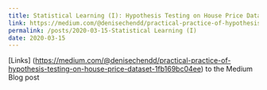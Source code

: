 ```yaml
---
title: Statistical Learning (I): Hypothesis Testing on House Price Dataset
link: https://medium.com/@denisechendd/practical-practice-of-hypothesis-testing-on-house-price-dataset-1fb169bc04ee
permalink: /posts/2020-03-15-Statistical Learning (I)
date: 2020-03-15
---
```

[Links] (https://medium.com/@denisechendd/practical-practice-of-hypothesis-testing-on-house-price-dataset-1fb169bc04ee) to the Medium Blog post
